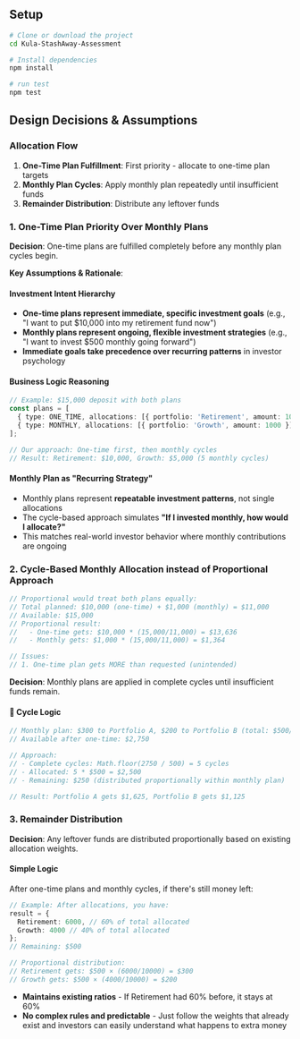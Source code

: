 ## Setup

```bash
# Clone or download the project
cd Kula-StashAway-Assessment

# Install dependencies
npm install

# run test
npm test

```

## Design Decisions & Assumptions

### Allocation Flow

1. **One-Time Plan Fulfillment**: First priority - allocate to one-time plan targets
2. **Monthly Plan Cycles**: Apply monthly plan repeatedly until insufficient funds
3. **Remainder Distribution**: Distribute any leftover funds

### 1. **One-Time Plan Priority Over Monthly Plans**

**Decision**: One-time plans are fulfilled completely before any monthly plan cycles begin.

**Key Assumptions & Rationale**:

#### **Investment Intent Hierarchy**

- **One-time plans represent immediate, specific investment goals** (e.g., "I want to put $10,000 into my retirement fund now")
- **Monthly plans represent ongoing, flexible investment strategies** (e.g., "I want to invest $500 monthly going forward")
- **Immediate goals take precedence over recurring patterns** in investor psychology

#### **Business Logic Reasoning**

```typescript
// Example: $15,000 deposit with both plans
const plans = [
  { type: ONE_TIME, allocations: [{ portfolio: 'Retirement', amount: 10000 }] },
  { type: MONTHLY, allocations: [{ portfolio: 'Growth', amount: 1000 }] }
];

// Our approach: One-time first, then monthly cycles
// Result: Retirement: $10,000, Growth: $5,000 (5 monthly cycles)
```

#### **Monthly Plan as "Recurring Strategy"**

- Monthly plans represent **repeatable investment patterns**, not single allocations
- The cycle-based approach simulates **"If I invested monthly, how would I allocate?"**
- This matches real-world investor behavior where monthly contributions are ongoing

### 2. **Cycle-Based Monthly Allocation instead of Proportional Approach**

```typescript
// Proportional would treat both plans equally:
// Total planned: $10,000 (one-time) + $1,000 (monthly) = $11,000
// Available: $15,000
// Proportional result:
//   - One-time gets: $10,000 * (15,000/11,000) = $13,636
//   - Monthly gets: $1,000 * (15,000/11,000) = $1,364

// Issues:
// 1. One-time plan gets MORE than requested (unintended)
```

**Decision**: Monthly plans are applied in complete cycles until insufficient funds remain.

#### 🔄 **Cycle Logic**

```typescript
// Monthly plan: $300 to Portfolio A, $200 to Portfolio B (total: $500/cycle)
// Available after one-time: $2,750

// Approach:
// - Complete cycles: Math.floor(2750 / 500) = 5 cycles
// - Allocated: 5 * $500 = $2,500
// - Remaining: $250 (distributed proportionally within monthly plan)

// Result: Portfolio A gets $1,625, Portfolio B gets $1,125
```

### 3. **Remainder Distribution**

**Decision**: Any leftover funds are distributed proportionally based on existing allocation weights.

#### **Simple Logic**

After one-time plans and monthly cycles, if there's still money left:

```typescript
// Example: After allocations, you have:
result = {
  Retirement: 6000, // 60% of total allocated
  Growth: 4000 // 40% of total allocated
};
// Remaining: $500

// Proportional distribution:
// Retirement gets: $500 × (6000/10000) = $300
// Growth gets: $500 × (4000/10000) = $200
```

- **Maintains existing ratios** - If Retirement had 60% before, it stays at 60%
- **No complex rules and predictable** - Just follow the weights that already exist and investors can easily understand what happens to extra money
